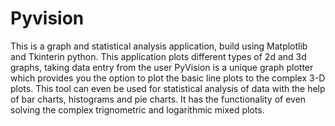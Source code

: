 # Pyvision
This is a graph and statistical analysis application, build using Matplotlib and Tkinterin python. This application plots different types of 2d and 3d graphs, taking data entry from the user
PyVision is a unique graph plotter which provides you the option to plot the basic line plots to the complex 3-D plots. This tool can even be used for statistical analysis of data with the help of bar charts, histograms and pie charts. It has the functionality of even solving the complex trignometric and logarithmic mixed plots.
